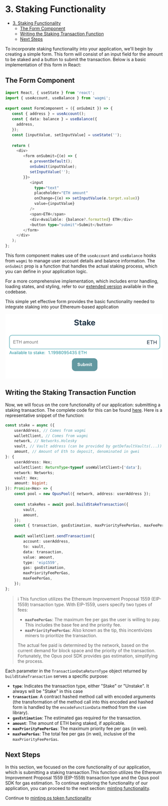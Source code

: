 # 3. Staking Functionality

-   [3. Staking Functionality](#3-staking-functionality)
    -   [The Form Component](#the-form-component)
    -   [Writing the Staking Transaction Function](#writing-the-staking-transaction-function)
    -   [Next Steps](#next-steps)

To incorporate staking functionality into your application, we'll begin by creating a simple form. This form will consist of an input field for the amount to be staked and a button to submit the transaction. Below is a basic implementation of this form in React:

## The Form Component

```typescript
import React, { useState } from 'react';
import { useAccount, useBalance } from 'wagmi';

export const FormComponent = ({ onSubmit }) => {
   const { address } = useAccount();
   const { data: balance } = useBalance({
     address,
   });
   const [inputValue, setInputValue] = useState('');

   return (
     <div>
        <form onSubmit={(e) => {
           e.preventDefault();
           onSubmit(inputValue);
           setInputValue('');
        }}>
           <input
             type="text"
             placeholder="ETH amount"
             onChange={(e) => setInputValue(e.target.value)}
             value={inputValue}
           />
           <span>ETH</span>
           <div>Available: {balance?.formatted} ETH</div>
           <button type="submit">Submit</button>
        </form>
     </div>
   );
};
```

This form component makes use of the `useAccount` and `useBalance` hooks from `wagmi` to manage user account details and balance information. The `onSubmit` prop is a function that handles the actual staking process, which you can define in your application logic.

For a more comprehensive implementation, which includes error handling, loading states, and styling, refer to our [extended version][stake-ui] available in the codebase.

This simple yet effective form provides the basic functionality needed to integrate staking into your Ethereum-based application

![Stake form](../media/stake.png)

## Writing the Staking Transaction Function

Now, we will focus on the core functionality of our application: submitting a staking transaction. The complete code for this can be found [here][stake-usage]. Here is a representative snippet of the function:

```typescript
const stake = async ({
    userAddress, // Comes from wagmi
    walletClient, // Comes from wagmi
    network, // Networks.Holesky
    vault, // Vault address (can be provided by getDefaultVaults(...))
    amount, // Amount of Eth to deposit, denominated in gwei
}: {
    userAddress: Hex;
    walletClient: ReturnType<typeof useWalletClient>['data'];
    network: Networks;
    vault: Hex;
    amount: bigint;
}): Promise<Hex> => {
    const pool = new OpusPool({ network, address: userAddress });

    const stakeRes = await pool.buildStakeTransaction({
        vault,
        amount,
    });
    const { transaction, gasEstimation, maxPriorityFeePerGas, maxFeePerGas } = stakeRes;

    await walletClient.sendTransaction({
        account: userAddress,
        to: vault,
        data: transaction,
        value: amount,
        type: 'eip1559',
        gas: gasEstimation,
        maxPriorityFeePerGas,
        maxFeePerGas,
    });
};
```

> ℹ️ This function utilizes the Ethereum Improvement Proposal 1559 (EIP-1559) transaction type. With EIP-1559, users specify two types of fees:
>
> -   **`maxFeePerGas`**: The maximum fee per gas the user is willing to pay. This includes the base fee and the priority fee.
> -   **`maxPriorityFeePerGas`**: Also known as the tip, this incentivizes miners to prioritize the transaction.
>
> The actual fee paid is determined by the network, based on the current demand for block space and the priority of the transaction. Fortunately, the Opus pool SDK provides gas estimation, simplifying the process.

Each parameter in the `TransactionDataReturnType` object returned by `buildStakeTransaction` serves a specific purpose:

-   **`type`**: Indicates the transaction type, either "Stake" or "Unstake".
    It always will be "Stake" in this case
-   **`transaction`**: A contract hashed method call with encoded arguments (the transformation of the method call into this encoded and hashed form is handled by the `encodeFunctionData` method from the `viem` library).
-   **`gasEstimation`**: The estimated gas required for the transaction.
-   **`amount`**: The amount of ETH being staked, if applicable.
-   **`maxPriorityFeePerGas`**: The maximum priority fee per gas (in wei).
-   **`maxFeePerGas`**: The total fee per gas (in wei), inclusive of the `maxPriorityFeePerGas`.

## Next Steps

In this section, we focused on the core functionality of our application, which is submitting a staking transaction.This function utilizes the Ethereum Improvement Proposal 1559 (EIP-1559) transaction type and the Opus pool SDK for gas estimation. To continue exploring the functionality of our application, you can proceed to the next section: [minting functionality][mint].

Continue to [minting os token functionality][mint]

[stake-ui]: https://github.com/ChorusOne/opus-pool-demo/blob/master/src/components/FormComponent.tsx#L8
[stake-usage]: https://github.com/ChorusOne/opus-pool-demo/blob/master/src/hooks/useStakeMutation.ts#L40
[mint]: ./7-mint-os-token.md
